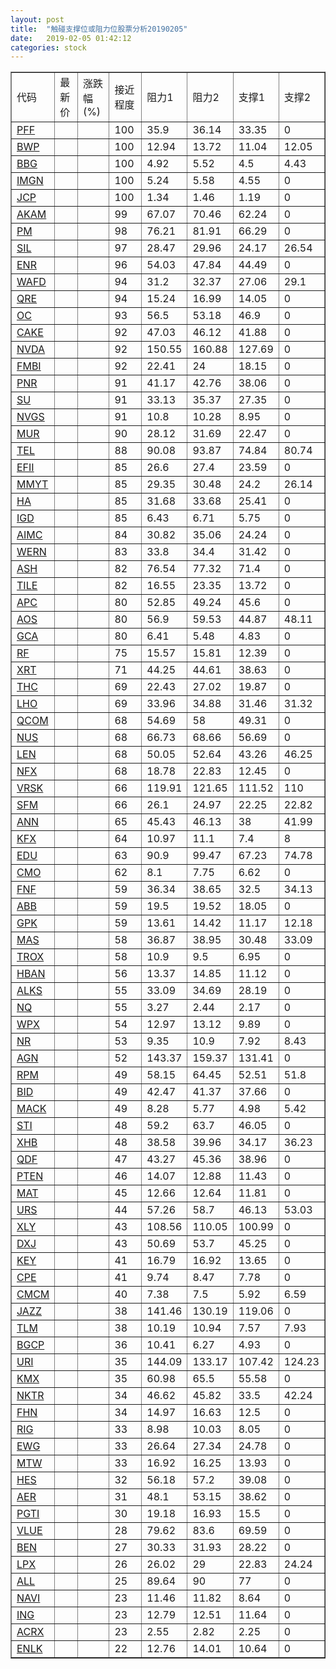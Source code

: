 ```yaml
---
layout: post
title:  "触碰支撑位或阻力位股票分析20190205"
date:   2019-02-05 01:42:12
categories: stock
---
```

<script type="text/javascript">
var stockList = []
stockList.push('gb_pff');
stockList.push('gb_bwp');
stockList.push('gb_bbg');
stockList.push('gb_imgn');
stockList.push('gb_jcp');
stockList.push('gb_akam');
stockList.push('gb_pm');
stockList.push('gb_sil');
stockList.push('gb_enr');
stockList.push('gb_wafd');
stockList.push('gb_qre');
stockList.push('gb_oc');
stockList.push('gb_cake');
stockList.push('gb_nvda');
stockList.push('gb_fmbi');
stockList.push('gb_pnr');
stockList.push('gb_su');
stockList.push('gb_nvgs');
stockList.push('gb_mur');
stockList.push('gb_tel');
stockList.push('gb_efii');
stockList.push('gb_mmyt');
stockList.push('gb_ha');
stockList.push('gb_igd');
stockList.push('gb_aimc');
stockList.push('gb_wern');
stockList.push('gb_ash');
stockList.push('gb_tile');
stockList.push('gb_apc');
stockList.push('gb_aos');
stockList.push('gb_gca');
stockList.push('gb_rf');
stockList.push('gb_xrt');
stockList.push('gb_thc');
stockList.push('gb_lho');
stockList.push('gb_qcom');
stockList.push('gb_nus');
stockList.push('gb_len');
stockList.push('gb_nfx');
stockList.push('gb_vrsk');
stockList.push('gb_sfm');
stockList.push('gb_ann');
stockList.push('gb_kfx');
stockList.push('gb_edu');
stockList.push('gb_cmo');
stockList.push('gb_fnf');
stockList.push('gb_abb');
stockList.push('gb_gpk');
stockList.push('gb_mas');
stockList.push('gb_trox');
stockList.push('gb_hban');
stockList.push('gb_alks');
stockList.push('gb_nq');
stockList.push('gb_wpx');
stockList.push('gb_nr');
stockList.push('gb_agn');
stockList.push('gb_rpm');
stockList.push('gb_bid');
stockList.push('gb_mack');
stockList.push('gb_sti');
stockList.push('gb_xhb');
stockList.push('gb_qdf');
stockList.push('gb_pten');
stockList.push('gb_mat');
stockList.push('gb_urs');
stockList.push('gb_xly');
stockList.push('gb_dxj');
stockList.push('gb_key');
stockList.push('gb_cpe');
stockList.push('gb_cmcm');
stockList.push('gb_jazz');
stockList.push('gb_tlm');
stockList.push('gb_bgcp');
stockList.push('gb_uri');
stockList.push('gb_kmx');
stockList.push('gb_nktr');
stockList.push('gb_fhn');
stockList.push('gb_rig');
stockList.push('gb_ewg');
stockList.push('gb_mtw');
stockList.push('gb_hes');
stockList.push('gb_aer');
stockList.push('gb_pgti');
stockList.push('gb_vlue');
stockList.push('gb_ben');
stockList.push('gb_lpx');
stockList.push('gb_all');
stockList.push('gb_navi');
stockList.push('gb_ing');
stockList.push('gb_acrx');
stockList.push('gb_enlk');
</script>
<table border="1">
 <tr>
 <td>代码</td>
 <td>最新价</td>
 <td>涨跌幅(%)</td>
 <td>接近程度</td>
 <td>阻力1</td>
 <td>阻力2</td>
 <td>支撑1</td>
 <td>支撑2</td>
</tr>
  <tr id="pff" class="red">
  <td><a href="http://stock.finance.sina.com.cn/usstock/quotes/PFF.html" target="_blank">PFF</a></td><td></td><td></td><td>100</td><td>35.9</td><td>36.14</td><td>33.35</td><td>0</td></tr>
  <tr id="bwp" class="green">
  <td><a href="http://stock.finance.sina.com.cn/usstock/quotes/BWP.html" target="_blank">BWP</a></td><td></td><td></td><td>100</td><td>12.94</td><td>13.72</td><td>11.04</td><td>12.05</td></tr>
  <tr id="bbg" class="red">
  <td><a href="http://stock.finance.sina.com.cn/usstock/quotes/BBG.html" target="_blank">BBG</a></td><td></td><td></td><td>100</td><td>4.92</td><td>5.52</td><td>4.5</td><td>4.43</td></tr>
  <tr id="imgn" class="red">
  <td><a href="http://stock.finance.sina.com.cn/usstock/quotes/IMGN.html" target="_blank">IMGN</a></td><td></td><td></td><td>100</td><td>5.24</td><td>5.58</td><td>4.55</td><td>0</td></tr>
  <tr id="jcp" class="red">
  <td><a href="http://stock.finance.sina.com.cn/usstock/quotes/JCP.html" target="_blank">JCP</a></td><td></td><td></td><td>100</td><td>1.34</td><td>1.46</td><td>1.19</td><td>0</td></tr>
  <tr id="akam" class="red">
  <td><a href="http://stock.finance.sina.com.cn/usstock/quotes/AKAM.html" target="_blank">AKAM</a></td><td></td><td></td><td>99</td><td>67.07</td><td>70.46</td><td>62.24</td><td>0</td></tr>
  <tr id="pm" class="red">
  <td><a href="http://stock.finance.sina.com.cn/usstock/quotes/PM.html" target="_blank">PM</a></td><td></td><td></td><td>98</td><td>76.21</td><td>81.91</td><td>66.29</td><td>0</td></tr>
  <tr id="sil" class="green">
  <td><a href="http://stock.finance.sina.com.cn/usstock/quotes/SIL.html" target="_blank">SIL</a></td><td></td><td></td><td>97</td><td>28.47</td><td>29.96</td><td>24.17</td><td>26.54</td></tr>
  <tr id="enr" class="red">
  <td><a href="http://stock.finance.sina.com.cn/usstock/quotes/ENR.html" target="_blank">ENR</a></td><td></td><td></td><td>96</td><td>54.03</td><td>47.84</td><td>44.49</td><td>0</td></tr>
  <tr id="wafd" class="green">
  <td><a href="http://stock.finance.sina.com.cn/usstock/quotes/WAFD.html" target="_blank">WAFD</a></td><td></td><td></td><td>94</td><td>31.2</td><td>32.37</td><td>27.06</td><td>29.1</td></tr>
  <tr id="qre" class="red">
  <td><a href="http://stock.finance.sina.com.cn/usstock/quotes/QRE.html" target="_blank">QRE</a></td><td></td><td></td><td>94</td><td>15.24</td><td>16.99</td><td>14.05</td><td>0</td></tr>
  <tr id="oc" class="red">
  <td><a href="http://stock.finance.sina.com.cn/usstock/quotes/OC.html" target="_blank">OC</a></td><td></td><td></td><td>93</td><td>56.5</td><td>53.18</td><td>46.9</td><td>0</td></tr>
  <tr id="cake" class="red">
  <td><a href="http://stock.finance.sina.com.cn/usstock/quotes/CAKE.html" target="_blank">CAKE</a></td><td></td><td></td><td>92</td><td>47.03</td><td>46.12</td><td>41.88</td><td>0</td></tr>
  <tr id="nvda" class="red">
  <td><a href="http://stock.finance.sina.com.cn/usstock/quotes/NVDA.html" target="_blank">NVDA</a></td><td></td><td></td><td>92</td><td>150.55</td><td>160.88</td><td>127.69</td><td>0</td></tr>
  <tr id="fmbi" class="green">
  <td><a href="http://stock.finance.sina.com.cn/usstock/quotes/FMBI.html" target="_blank">FMBI</a></td><td></td><td></td><td>92</td><td>22.41</td><td>24</td><td>18.15</td><td>0</td></tr>
  <tr id="pnr" class="green">
  <td><a href="http://stock.finance.sina.com.cn/usstock/quotes/PNR.html" target="_blank">PNR</a></td><td></td><td></td><td>91</td><td>41.17</td><td>42.76</td><td>38.06</td><td>0</td></tr>
  <tr id="su" class="red">
  <td><a href="http://stock.finance.sina.com.cn/usstock/quotes/SU.html" target="_blank">SU</a></td><td></td><td></td><td>91</td><td>33.13</td><td>35.37</td><td>27.35</td><td>0</td></tr>
  <tr id="nvgs" class="red">
  <td><a href="http://stock.finance.sina.com.cn/usstock/quotes/NVGS.html" target="_blank">NVGS</a></td><td></td><td></td><td>91</td><td>10.8</td><td>10.28</td><td>8.95</td><td>0</td></tr>
  <tr id="mur" class="red">
  <td><a href="http://stock.finance.sina.com.cn/usstock/quotes/MUR.html" target="_blank">MUR</a></td><td></td><td></td><td>90</td><td>28.12</td><td>31.69</td><td>22.47</td><td>0</td></tr>
  <tr id="tel" class="green">
  <td><a href="http://stock.finance.sina.com.cn/usstock/quotes/TEL.html" target="_blank">TEL</a></td><td></td><td></td><td>88</td><td>90.08</td><td>93.87</td><td>74.84</td><td>80.74</td></tr>
  <tr id="efii" class="red">
  <td><a href="http://stock.finance.sina.com.cn/usstock/quotes/EFII.html" target="_blank">EFII</a></td><td></td><td></td><td>85</td><td>26.6</td><td>27.4</td><td>23.59</td><td>0</td></tr>
  <tr id="mmyt" class="green">
  <td><a href="http://stock.finance.sina.com.cn/usstock/quotes/MMYT.html" target="_blank">MMYT</a></td><td></td><td></td><td>85</td><td>29.35</td><td>30.48</td><td>24.2</td><td>26.14</td></tr>
  <tr id="ha" class="red">
  <td><a href="http://stock.finance.sina.com.cn/usstock/quotes/HA.html" target="_blank">HA</a></td><td></td><td></td><td>85</td><td>31.68</td><td>33.68</td><td>25.41</td><td>0</td></tr>
  <tr id="igd" class="red">
  <td><a href="http://stock.finance.sina.com.cn/usstock/quotes/IGD.html" target="_blank">IGD</a></td><td></td><td></td><td>85</td><td>6.43</td><td>6.71</td><td>5.75</td><td>0</td></tr>
  <tr id="aimc" class="red">
  <td><a href="http://stock.finance.sina.com.cn/usstock/quotes/AIMC.html" target="_blank">AIMC</a></td><td></td><td></td><td>84</td><td>30.82</td><td>35.06</td><td>24.24</td><td>0</td></tr>
  <tr id="wern" class="red">
  <td><a href="http://stock.finance.sina.com.cn/usstock/quotes/WERN.html" target="_blank">WERN</a></td><td></td><td></td><td>83</td><td>33.8</td><td>34.4</td><td>31.42</td><td>0</td></tr>
  <tr id="ash" class="red">
  <td><a href="http://stock.finance.sina.com.cn/usstock/quotes/ASH.html" target="_blank">ASH</a></td><td></td><td></td><td>82</td><td>76.54</td><td>77.32</td><td>71.4</td><td>0</td></tr>
  <tr id="tile" class="green">
  <td><a href="http://stock.finance.sina.com.cn/usstock/quotes/TILE.html" target="_blank">TILE</a></td><td></td><td></td><td>82</td><td>16.55</td><td>23.35</td><td>13.72</td><td>0</td></tr>
  <tr id="apc" class="red">
  <td><a href="http://stock.finance.sina.com.cn/usstock/quotes/APC.html" target="_blank">APC</a></td><td></td><td></td><td>80</td><td>52.85</td><td>49.24</td><td>45.6</td><td>0</td></tr>
  <tr id="aos" class="green">
  <td><a href="http://stock.finance.sina.com.cn/usstock/quotes/AOS.html" target="_blank">AOS</a></td><td></td><td></td><td>80</td><td>56.9</td><td>59.53</td><td>44.87</td><td>48.11</td></tr>
  <tr id="gca" class="green">
  <td><a href="http://stock.finance.sina.com.cn/usstock/quotes/GCA.html" target="_blank">GCA</a></td><td></td><td></td><td>80</td><td>6.41</td><td>5.48</td><td>4.83</td><td>0</td></tr>
  <tr id="rf" class="red">
  <td><a href="http://stock.finance.sina.com.cn/usstock/quotes/RF.html" target="_blank">RF</a></td><td></td><td></td><td>75</td><td>15.57</td><td>15.81</td><td>12.39</td><td>0</td></tr>
  <tr id="xrt" class="green">
  <td><a href="http://stock.finance.sina.com.cn/usstock/quotes/XRT.html" target="_blank">XRT</a></td><td></td><td></td><td>71</td><td>44.25</td><td>44.61</td><td>38.63</td><td>0</td></tr>
  <tr id="thc" class="red">
  <td><a href="http://stock.finance.sina.com.cn/usstock/quotes/THC.html" target="_blank">THC</a></td><td></td><td></td><td>69</td><td>22.43</td><td>27.02</td><td>19.87</td><td>0</td></tr>
  <tr id="lho" class="green">
  <td><a href="http://stock.finance.sina.com.cn/usstock/quotes/LHO.html" target="_blank">LHO</a></td><td></td><td></td><td>69</td><td>33.96</td><td>34.88</td><td>31.46</td><td>31.32</td></tr>
  <tr id="qcom" class="green">
  <td><a href="http://stock.finance.sina.com.cn/usstock/quotes/QCOM.html" target="_blank">QCOM</a></td><td></td><td></td><td>68</td><td>54.69</td><td>58</td><td>49.31</td><td>0</td></tr>
  <tr id="nus" class="red">
  <td><a href="http://stock.finance.sina.com.cn/usstock/quotes/NUS.html" target="_blank">NUS</a></td><td></td><td></td><td>68</td><td>66.73</td><td>68.66</td><td>56.69</td><td>0</td></tr>
  <tr id="len" class="green">
  <td><a href="http://stock.finance.sina.com.cn/usstock/quotes/LEN.html" target="_blank">LEN</a></td><td></td><td></td><td>68</td><td>50.05</td><td>52.64</td><td>43.26</td><td>46.25</td></tr>
  <tr id="nfx" class="red">
  <td><a href="http://stock.finance.sina.com.cn/usstock/quotes/NFX.html" target="_blank">NFX</a></td><td></td><td></td><td>68</td><td>18.78</td><td>22.83</td><td>12.45</td><td>0</td></tr>
  <tr id="vrsk" class="red">
  <td><a href="http://stock.finance.sina.com.cn/usstock/quotes/VRSK.html" target="_blank">VRSK</a></td><td></td><td></td><td>66</td><td>119.91</td><td>121.65</td><td>111.52</td><td>110</td></tr>
  <tr id="sfm" class="green">
  <td><a href="http://stock.finance.sina.com.cn/usstock/quotes/SFM.html" target="_blank">SFM</a></td><td></td><td></td><td>66</td><td>26.1</td><td>24.97</td><td>22.25</td><td>22.82</td></tr>
  <tr id="ann" class="red">
  <td><a href="http://stock.finance.sina.com.cn/usstock/quotes/ANN.html" target="_blank">ANN</a></td><td></td><td></td><td>65</td><td>45.43</td><td>46.13</td><td>38</td><td>41.99</td></tr>
  <tr id="kfx" class="green">
  <td><a href="http://stock.finance.sina.com.cn/usstock/quotes/KFX.html" target="_blank">KFX</a></td><td></td><td></td><td>64</td><td>10.97</td><td>11.1</td><td>7.4</td><td>8</td></tr>
  <tr id="edu" class="green">
  <td><a href="http://stock.finance.sina.com.cn/usstock/quotes/EDU.html" target="_blank">EDU</a></td><td></td><td></td><td>63</td><td>90.9</td><td>99.47</td><td>67.23</td><td>74.78</td></tr>
  <tr id="cmo" class="red">
  <td><a href="http://stock.finance.sina.com.cn/usstock/quotes/CMO.html" target="_blank">CMO</a></td><td></td><td></td><td>62</td><td>8.1</td><td>7.75</td><td>6.62</td><td>0</td></tr>
  <tr id="fnf" class="red">
  <td><a href="http://stock.finance.sina.com.cn/usstock/quotes/FNF.html" target="_blank">FNF</a></td><td></td><td></td><td>59</td><td>36.34</td><td>38.65</td><td>32.5</td><td>34.13</td></tr>
  <tr id="abb" class="red">
  <td><a href="http://stock.finance.sina.com.cn/usstock/quotes/ABB.html" target="_blank">ABB</a></td><td></td><td></td><td>59</td><td>19.5</td><td>19.52</td><td>18.05</td><td>0</td></tr>
  <tr id="gpk" class="green">
  <td><a href="http://stock.finance.sina.com.cn/usstock/quotes/GPK.html" target="_blank">GPK</a></td><td></td><td></td><td>59</td><td>13.61</td><td>14.42</td><td>11.17</td><td>12.18</td></tr>
  <tr id="mas" class="green">
  <td><a href="http://stock.finance.sina.com.cn/usstock/quotes/MAS.html" target="_blank">MAS</a></td><td></td><td></td><td>58</td><td>36.87</td><td>38.95</td><td>30.48</td><td>33.09</td></tr>
  <tr id="trox" class="red">
  <td><a href="http://stock.finance.sina.com.cn/usstock/quotes/TROX.html" target="_blank">TROX</a></td><td></td><td></td><td>58</td><td>10.9</td><td>9.5</td><td>6.95</td><td>0</td></tr>
  <tr id="hban" class="green">
  <td><a href="http://stock.finance.sina.com.cn/usstock/quotes/HBAN.html" target="_blank">HBAN</a></td><td></td><td></td><td>56</td><td>13.37</td><td>14.85</td><td>11.12</td><td>0</td></tr>
  <tr id="alks" class="green">
  <td><a href="http://stock.finance.sina.com.cn/usstock/quotes/ALKS.html" target="_blank">ALKS</a></td><td></td><td></td><td>55</td><td>33.09</td><td>34.69</td><td>28.19</td><td>0</td></tr>
  <tr id="nq" class="green">
  <td><a href="http://stock.finance.sina.com.cn/usstock/quotes/NQ.html" target="_blank">NQ</a></td><td></td><td></td><td>55</td><td>3.27</td><td>2.44</td><td>2.17</td><td>0</td></tr>
  <tr id="wpx" class="green">
  <td><a href="http://stock.finance.sina.com.cn/usstock/quotes/WPX.html" target="_blank">WPX</a></td><td></td><td></td><td>54</td><td>12.97</td><td>13.12</td><td>9.89</td><td>0</td></tr>
  <tr id="nr" class="green">
  <td><a href="http://stock.finance.sina.com.cn/usstock/quotes/NR.html" target="_blank">NR</a></td><td></td><td></td><td>53</td><td>9.35</td><td>10.9</td><td>7.92</td><td>8.43</td></tr>
  <tr id="agn" class="red">
  <td><a href="http://stock.finance.sina.com.cn/usstock/quotes/AGN.html" target="_blank">AGN</a></td><td></td><td></td><td>52</td><td>143.37</td><td>159.37</td><td>131.41</td><td>0</td></tr>
  <tr id="rpm" class="red">
  <td><a href="http://stock.finance.sina.com.cn/usstock/quotes/RPM.html" target="_blank">RPM</a></td><td></td><td></td><td>49</td><td>58.15</td><td>64.45</td><td>52.51</td><td>51.8</td></tr>
  <tr id="bid" class="red">
  <td><a href="http://stock.finance.sina.com.cn/usstock/quotes/BID.html" target="_blank">BID</a></td><td></td><td></td><td>49</td><td>42.47</td><td>41.37</td><td>37.66</td><td>0</td></tr>
  <tr id="mack" class="red">
  <td><a href="http://stock.finance.sina.com.cn/usstock/quotes/MACK.html" target="_blank">MACK</a></td><td></td><td></td><td>49</td><td>8.28</td><td>5.77</td><td>4.98</td><td>5.42</td></tr>
  <tr id="sti" class="green">
  <td><a href="http://stock.finance.sina.com.cn/usstock/quotes/STI.html" target="_blank">STI</a></td><td></td><td></td><td>48</td><td>59.2</td><td>63.7</td><td>46.05</td><td>0</td></tr>
  <tr id="xhb" class="green">
  <td><a href="http://stock.finance.sina.com.cn/usstock/quotes/XHB.html" target="_blank">XHB</a></td><td></td><td></td><td>48</td><td>38.58</td><td>39.96</td><td>34.17</td><td>36.23</td></tr>
  <tr id="qdf" class="red">
  <td><a href="http://stock.finance.sina.com.cn/usstock/quotes/QDF.html" target="_blank">QDF</a></td><td></td><td></td><td>47</td><td>43.27</td><td>45.36</td><td>38.96</td><td>0</td></tr>
  <tr id="pten" class="green">
  <td><a href="http://stock.finance.sina.com.cn/usstock/quotes/PTEN.html" target="_blank">PTEN</a></td><td></td><td></td><td>46</td><td>14.07</td><td>12.88</td><td>11.43</td><td>0</td></tr>
  <tr id="mat" class="red">
  <td><a href="http://stock.finance.sina.com.cn/usstock/quotes/MAT.html" target="_blank">MAT</a></td><td></td><td></td><td>45</td><td>12.66</td><td>12.64</td><td>11.81</td><td>0</td></tr>
  <tr id="urs" class="green">
  <td><a href="http://stock.finance.sina.com.cn/usstock/quotes/URS.html" target="_blank">URS</a></td><td></td><td></td><td>44</td><td>57.26</td><td>58.7</td><td>46.13</td><td>53.03</td></tr>
  <tr id="xly" class="red">
  <td><a href="http://stock.finance.sina.com.cn/usstock/quotes/XLY.html" target="_blank">XLY</a></td><td></td><td></td><td>43</td><td>108.56</td><td>110.05</td><td>100.99</td><td>0</td></tr>
  <tr id="dxj" class="red">
  <td><a href="http://stock.finance.sina.com.cn/usstock/quotes/DXJ.html" target="_blank">DXJ</a></td><td></td><td></td><td>43</td><td>50.69</td><td>53.7</td><td>45.25</td><td>0</td></tr>
  <tr id="key" class="red">
  <td><a href="http://stock.finance.sina.com.cn/usstock/quotes/KEY.html" target="_blank">KEY</a></td><td></td><td></td><td>41</td><td>16.79</td><td>16.92</td><td>13.65</td><td>0</td></tr>
  <tr id="cpe" class="red">
  <td><a href="http://stock.finance.sina.com.cn/usstock/quotes/CPE.html" target="_blank">CPE</a></td><td></td><td></td><td>41</td><td>9.74</td><td>8.47</td><td>7.78</td><td>0</td></tr>
  <tr id="cmcm" class="green">
  <td><a href="http://stock.finance.sina.com.cn/usstock/quotes/CMCM.html" target="_blank">CMCM</a></td><td></td><td></td><td>40</td><td>7.38</td><td>7.5</td><td>5.92</td><td>6.59</td></tr>
  <tr id="jazz" class="red">
  <td><a href="http://stock.finance.sina.com.cn/usstock/quotes/JAZZ.html" target="_blank">JAZZ</a></td><td></td><td></td><td>38</td><td>141.46</td><td>130.19</td><td>119.06</td><td>0</td></tr>
  <tr id="tlm" class="green">
  <td><a href="http://stock.finance.sina.com.cn/usstock/quotes/TLM.html" target="_blank">TLM</a></td><td></td><td></td><td>38</td><td>10.19</td><td>10.94</td><td>7.57</td><td>7.93</td></tr>
  <tr id="bgcp" class="red">
  <td><a href="http://stock.finance.sina.com.cn/usstock/quotes/BGCP.html" target="_blank">BGCP</a></td><td></td><td></td><td>36</td><td>10.41</td><td>6.27</td><td>4.93</td><td>0</td></tr>
  <tr id="uri" class="green">
  <td><a href="http://stock.finance.sina.com.cn/usstock/quotes/URI.html" target="_blank">URI</a></td><td></td><td></td><td>35</td><td>144.09</td><td>133.17</td><td>107.42</td><td>124.23</td></tr>
  <tr id="kmx" class="green">
  <td><a href="http://stock.finance.sina.com.cn/usstock/quotes/KMX.html" target="_blank">KMX</a></td><td></td><td></td><td>35</td><td>60.98</td><td>65.5</td><td>55.58</td><td>0</td></tr>
  <tr id="nktr" class="green">
  <td><a href="http://stock.finance.sina.com.cn/usstock/quotes/NKTR.html" target="_blank">NKTR</a></td><td></td><td></td><td>34</td><td>46.62</td><td>45.82</td><td>33.5</td><td>42.24</td></tr>
  <tr id="fhn" class="green">
  <td><a href="http://stock.finance.sina.com.cn/usstock/quotes/FHN.html" target="_blank">FHN</a></td><td></td><td></td><td>34</td><td>14.97</td><td>16.63</td><td>12.5</td><td>0</td></tr>
  <tr id="rig" class="red">
  <td><a href="http://stock.finance.sina.com.cn/usstock/quotes/RIG.html" target="_blank">RIG</a></td><td></td><td></td><td>33</td><td>8.98</td><td>10.03</td><td>8.05</td><td>0</td></tr>
  <tr id="ewg" class="green">
  <td><a href="http://stock.finance.sina.com.cn/usstock/quotes/EWG.html" target="_blank">EWG</a></td><td></td><td></td><td>33</td><td>26.64</td><td>27.34</td><td>24.78</td><td>0</td></tr>
  <tr id="mtw" class="green">
  <td><a href="http://stock.finance.sina.com.cn/usstock/quotes/MTW.html" target="_blank">MTW</a></td><td></td><td></td><td>33</td><td>16.92</td><td>16.25</td><td>13.93</td><td>0</td></tr>
  <tr id="hes" class="red">
  <td><a href="http://stock.finance.sina.com.cn/usstock/quotes/HES.html" target="_blank">HES</a></td><td></td><td></td><td>32</td><td>56.18</td><td>57.2</td><td>39.08</td><td>0</td></tr>
  <tr id="aer" class="red">
  <td><a href="http://stock.finance.sina.com.cn/usstock/quotes/AER.html" target="_blank">AER</a></td><td></td><td></td><td>31</td><td>48.1</td><td>53.15</td><td>38.62</td><td>0</td></tr>
  <tr id="pgti" class="red">
  <td><a href="http://stock.finance.sina.com.cn/usstock/quotes/PGTI.html" target="_blank">PGTI</a></td><td></td><td></td><td>30</td><td>19.18</td><td>16.93</td><td>15.5</td><td>0</td></tr>
  <tr id="vlue" class="green">
  <td><a href="http://stock.finance.sina.com.cn/usstock/quotes/VLUE.html" target="_blank">VLUE</a></td><td></td><td></td><td>28</td><td>79.62</td><td>83.6</td><td>69.59</td><td>0</td></tr>
  <tr id="ben" class="red">
  <td><a href="http://stock.finance.sina.com.cn/usstock/quotes/BEN.html" target="_blank">BEN</a></td><td></td><td></td><td>27</td><td>30.33</td><td>31.93</td><td>28.22</td><td>0</td></tr>
  <tr id="lpx" class="green">
  <td><a href="http://stock.finance.sina.com.cn/usstock/quotes/LPX.html" target="_blank">LPX</a></td><td></td><td></td><td>26</td><td>26.02</td><td>29</td><td>22.83</td><td>24.24</td></tr>
  <tr id="all" class="red">
  <td><a href="http://stock.finance.sina.com.cn/usstock/quotes/ALL.html" target="_blank">ALL</a></td><td></td><td></td><td>25</td><td>89.64</td><td>90</td><td>77</td><td>0</td></tr>
  <tr id="navi" class="red">
  <td><a href="http://stock.finance.sina.com.cn/usstock/quotes/NAVI.html" target="_blank">NAVI</a></td><td></td><td></td><td>23</td><td>11.46</td><td>11.82</td><td>8.64</td><td>0</td></tr>
  <tr id="ing" class="green">
  <td><a href="http://stock.finance.sina.com.cn/usstock/quotes/ING.html" target="_blank">ING</a></td><td></td><td></td><td>23</td><td>12.79</td><td>12.51</td><td>11.64</td><td>0</td></tr>
  <tr id="acrx" class="red">
  <td><a href="http://stock.finance.sina.com.cn/usstock/quotes/ACRX.html" target="_blank">ACRX</a></td><td></td><td></td><td>23</td><td>2.55</td><td>2.82</td><td>2.25</td><td>0</td></tr>
  <tr id="enlk" class="red">
  <td><a href="http://stock.finance.sina.com.cn/usstock/quotes/ENLK.html" target="_blank">ENLK</a></td><td></td><td></td><td>22</td><td>12.76</td><td>14.01</td><td>10.64</td><td>0</td></tr>
</table>
